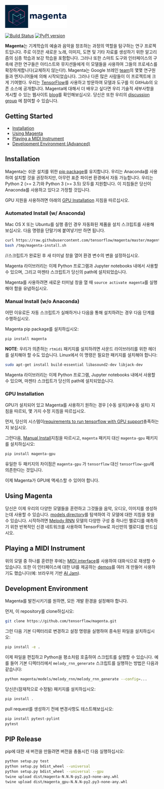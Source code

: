 
<img src="magenta-logo-bg.png" height="75">

[![Build Status](https://travis-ci.org/tensorflow/magenta.svg?branch=master)](https://travis-ci.org/tensorflow/magenta)
 [![PyPI version](https://badge.fury.io/py/magenta.svg)](https://badge.fury.io/py/magenta)

**Magenta**는 기계학습의 예술과 음악을 창조하는 과정의 역할을 
탐구하는 연구 프로젝트입니다.
주로 이것은 새로운 노래, 이미지, 도면 및 기타 자료를 생성하기 위한 
알고리즘의 심층 학습과 보강 학습을 포함합니다.
그러나 또한 스마트 도구와 인터페이스의 구축에 관한 연구들은
아티스트와 뮤지션들에게 이 모델들을 사용하여 그들의 프로세스를 확장하게합니다(교체하지 않는다!).
Magenta는 Google 브레인 [team](https://research.google.com/teams/brain/)의
몇몇 연구원들과 엔지니어들에 의해 시작되었습니다.
그러나 다른 많은 사람들이 이 프로젝트에 크게 기여했다.
우리는 [TensorFlow](https://www.tensorflow.org)를 사용하고 방문하여 모델과 도구를
이 GitHub의 오픈 소스에 공개합니다.
Magenta에 대해서 더 배우고 싶다면 우리 기술적 세부사항을 게시할 수 있는 웹사이트 
[blog](https://magenta.tensorflow.org)를 확인해보십시오.
당신은 또한 우리의 [discussion group](https://groups.google.com/a/tensorflow.org/forum/#!forum/magenta-discuss)
에 참여할 수 있습니다.


## Getting Started

* [Installation](#installation)
* [Using Magenta](#using-magenta)
* [Playing a MIDI Instrument](#playing-a-midi-instrument)
* [Development Environment (Advanced)](#development-environment)

## Installation

Magenta는 쉬운 설치를 위한 [pip package](https://pypi.python.org/pypi/magenta)를 유지합니다.
우리는 Anaconda를 사용하여 설치할 것을 권장하지만,
아무런 표준 파이썬 환경에서 자동 가능합니다.
우리는 Python 2 (>= 2.7)와 Python 3 (>= 3.5) 모두를 지원합니다.
이 지침들은 당신이 Anaconda를 사용하고 있다고 가정할 것입니다.

GPU 지원을 사용하려면 아래의 [GPU Installation](#gpu-installation) 지침을 따르십시오.

### Automated Install (w/ Anaconda)

Mac OS X 또는 Ubuntu를 실행 중인 경우 자동화된 제품을 설치 스크립트를 사용해 보십시오. 다음 명령을 단말기에 붙여넣기만 하면 됩니다.

```bash
curl https://raw.githubusercontent.com/tensorflow/magenta/master/magenta/tools/magenta-install.sh > /tmp/magenta-install.sh
bash /tmp/magenta-install.sh
```

//스크립트가 완료된 후 새 터미널 창을 열어 환경 변수의 변을 설정하십시오.

Magenta 라이브러리는 이제 Python 프로그램과 Jupyter notebooks 내에서 사용할 수 있으며,
그리고 마젠타 스크립트가 당신의 path에 설치되었습니다.

Magenta를 사용하려면 새로운 터미널 창을 열 때
`source activate magenta`를 실행해야 함을 유념하십시오.

### Manual Install (w/o Anaconda)

어떤 이유로든 자동 스크립트가 실패하거나 다음을 통해 설치하려는 경우 다음 단계를 수행하십시오.

Magenta pip package를 설치하십시오:

```bash
pip install magenta
```

**NOTE**: 우리가 의존하는 `rtmidi` 패키지를 설치하려면 사운드 라이브러리를 위한 헤더를 설치해야 할 수도 있습니다. 
Linux에서 이 명령은 필요한 패키지를 설치해야 합니다:

```bash
sudo apt-get install build-essential libasound2-dev libjack-dev
```

Magenta 라이브러리는 이제 Python 프로그램, Jupyter notebooks 내에서 사용할 수 있으며,
마젠타 스크립트가 당신의 path에 설치되었습니다.

### GPU Installation

GPU가 설치되어 있고 Magenta를 사용하기 원하는 경우
[수동 설치](#수동 설치) 지침을 따르되, 몇 가지 수정 지침을 따르십시오.

먼저, 당신의 시스템이[requirements to run tensorflow with GPU support](
https://www.tensorflow.org/install/install_linux#nvidia_requirements_to_run_tensorflow_with_gpu_support)충족하는지 보십시오.

그런다음, [Manual Install](#manual-install)지침을 따르시고, 
`magenta` 패키지 대신 `magenta-gpu` 패키지를 설치하십시오:

```bash
pip install magenta-gpu
```

유일한 두 패키지의 차이점은 `magenta-gpu` 가 `tensorflow` 대신 `tensorflow-gpu`에 의존한다는 것입니다.

이제 Magenta가 GPU에 액세스할 수 있어야 합니다.

## Using Magenta

당신은 이제 우리의 다양한 모델들을 훈련하고 그것들을 음악, 오디오, 이미지를 생성하는데 사용할 수 있습니다.
[models directory](magenta/models)를 탐색하여 각 모델에 대한 지침을 찾을 수 있습니다.
시작하려면 [Melody RNN](magenta/models/melody_rnn) 모델의 다양한 구성 중 하나인 멜로디를 예측하기 위한 반복적인 신경 네트워크를 사용하여 TensorFlow로 자신만의 멜로디를 만드십시오.

## Playing a MIDI Instrument

위의 모델 중 하나를 훈련한 후에는 [MIDI interface](magenta/interface/midi)를 사용하여 대화식으로 재생할 수 있습니다.
또한 이 인터페이스에 대한 UI를 제공하는 [demos](https://github.com/tensorflow/magenta-demos)를 여러 개 만들어 사용하기도 했습니다(예: 브라우저 기반 [AI Jam](https://github.com/tensorflow/magenta-demos/tree/master/ai-jam-js)).

## Development Environment

Magenta를 발전시키기를 원하면, 모든 개발 환경을 설정해야 합니다.

먼저, 이 repository를 clone하십시오:

```bash
git clone https://github.com/tensorflow/magenta.git
```

그런 다음 기본 디렉터리로 변경하고 설정 명령을 실행하여 종속된 파일을 설치하십시오:

```bash
pip install -e .
```

이제 파일을 편집하고 Python을 평소처럼 호출하여 스크립트를 실행할 수 있습니다.
예를 들어 기본 디렉터리에서 `melody_rnn_generate` 스크립트를 실행하는 방법은 다음과 같습니다:

```bash
python magenta/models/melody_rnn/melody_rnn_generate --config=...
```

당신은(잠재적으로 수정될) 패키지를 설치하십시오:

```bash
pip install .
```

pull request를 생성하기 전에 변경사항도 테스트해보십시오:

```bash
pip install pytest-pylint
pytest
```

## PIP Release

pip에 대한 새 버전을 만들려면 버전을 충돌시킨 다음 실행하십시오:

```bash
python setup.py test
python setup.py bdist_wheel --universal
python setup.py bdist_wheel --universal --gpu
twine upload dist/magenta-N.N.N-py2.py3-none-any.whl
twine upload dist/magenta_gpu-N.N.N-py2.py3-none-any.whl
```
